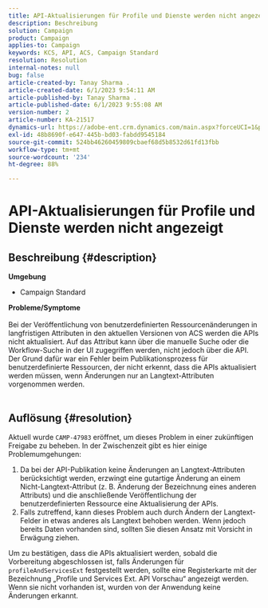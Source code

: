 ```yaml
---
title: API-Aktualisierungen für Profile und Dienste werden nicht angezeigt
description: Beschreibung
solution: Campaign
product: Campaign
applies-to: Campaign
keywords: KCS, API, ACS, Campaign Standard
resolution: Resolution
internal-notes: null
bug: false
article-created-by: Tanay Sharma .
article-created-date: 6/1/2023 9:54:11 AM
article-published-by: Tanay Sharma .
article-published-date: 6/1/2023 9:55:08 AM
version-number: 2
article-number: KA-21517
dynamics-url: https://adobe-ent.crm.dynamics.com/main.aspx?forceUCI=1&pagetype=entityrecord&etn=knowledgearticle&id=066ce93c-6200-ee11-8f6e-6045bd0067ea
exl-id: 48b8690f-e647-445b-bd03-fabdd9545184
source-git-commit: 524bb46260459809cbaef68d5b8532d61fd13fbb
workflow-type: tm+mt
source-wordcount: '234'
ht-degree: 88%

---
```


# API-Aktualisierungen für Profile und Dienste werden nicht angezeigt

## Beschreibung {#description}

<b>Umgebung</b>
- Campaign Standard

<b>Probleme/Symptome</b><br><br>Bei der Veröffentlichung von benutzerdefinierten Ressourcenänderungen in langfristigen Attributen in den aktuellen Versionen von ACS werden die APIs nicht aktualisiert. Auf das Attribut kann über die manuelle Suche oder die Workflow-Suche in der UI zugegriffen werden, nicht jedoch über die API. Der Grund dafür war ein Fehler beim Publikationsprozess für benutzerdefinierte Ressourcen, der nicht erkennt, dass die APIs aktualisiert werden müssen, wenn Änderungen nur an Langtext-Attributen vorgenommen werden.
<br> <br>

## Auflösung {#resolution}


Aktuell wurde `CAMP-47983` eröffnet, um dieses Problem in einer zukünftigen Freigabe zu beheben. In der Zwischenzeit gibt es hier einige Problemumgehungen:

1. Da bei der API-Publikation keine Änderungen an Langtext-Attributen berücksichtigt werden, erzwingt eine gutartige Änderung an einem Nicht-Langtext-Attribut (z. B. Änderung der Bezeichnung eines anderen Attributs) und die anschließende Veröffentlichung der benutzerdefinierten Ressource eine Aktualisierung der APIs.
2. Falls zutreffend, kann dieses Problem auch durch Ändern der Langtext-Felder in etwas anderes als Langtext behoben werden. Wenn jedoch bereits Daten vorhanden sind, sollten Sie diesen Ansatz mit Vorsicht in Erwägung ziehen.


Um zu bestätigen, dass die APIs aktualisiert werden, sobald die Vorbereitung abgeschlossen ist, falls Änderungen für `profileAndServicesExt` festgestellt werden, sollte eine Registerkarte mit der Bezeichnung „Profile und Services Ext. API Vorschau“ angezeigt werden. Wenn sie nicht vorhanden ist, wurden von der Anwendung keine Änderungen erkannt.
